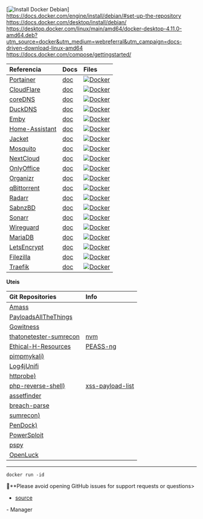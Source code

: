 [![Install Docker Debian]( https://docs.docker.com/desktop/install/debian/ )]
https://docs.docker.com/engine/install/debian/#set-up-the-repository
https://docs.docker.com/desktop/install/debian/
https://desktop.docker.com/linux/main/amd64/docker-desktop-4.11.0-amd64.deb?utm_source=docker&utm_medium=webreferral&utm_campaign=docs-driven-download-linux-amd64
https://docs.docker.com/compose/gettingstarted/


| Referencia| Docs| Files|
|:-------------|:-------------|:-------------|
| [Portainer]( https://www.portainer.io/) | [doc]( https://docs.portainer.io/start/install/server/docker) | [![Docker]( https://img.shields.io/docker/pulls/caffix/amass.svg )](./portainer-ce ) |
| [CloudFlare]() | [doc]() | [![Docker]( https://img.shields.io/docker/pulls/caffix/amass.svg )](./cloudflare ) |
| [coreDNS]() | [doc]() | [![Docker]( https://img.shields.io/docker/pulls/caffix/amass.svg )](./coreDNS ) |
| [DuckDNS]() | [doc]() | [![Docker]( https://img.shields.io/docker/pulls/caffix/amass.svg )](./duckdns ) |
| [Emby]() | [doc]() | [![Docker]( https://img.shields.io/docker/pulls/caffix/amass.svg )](./emby ) |
| [Home-Assistant]() | [doc]() | [![Docker]( https://img.shields.io/docker/pulls/caffix/amass.svg )](./home-assistant ) |
| [Jacket]() | [doc]() | [![Docker]( https://img.shields.io/docker/pulls/caffix/amass.svg )](./jackett ) |
| [Mosquito]() | [doc]() | [![Docker]( https://img.shields.io/docker/pulls/caffix/amass.svg )](./mosquitto ) |
| [NextCloud]() | [doc]() | [![Docker]( https://img.shields.io/docker/pulls/caffix/amass.svg )](./nextcloud ) |
| [OnlyOffice]() | [doc]() | [![Docker]( https://img.shields.io/docker/pulls/caffix/amass.svg )](./onlyoffice ) |
| [Organizr]() | [doc]() | [![Docker]( https://img.shields.io/docker/pulls/caffix/amass.svg )](./organizr ) |
| [qBittorrent]() | [doc]() | [![Docker]( https://img.shields.io/docker/pulls/caffix/amass.svg )](./qBittorrent ) |
| [Radarr]() | [doc]() | [![Docker]( https://img.shields.io/docker/pulls/caffix/amass.svg )](./radarr ) |
| [SabnzBD]() | [doc]() | [![Docker]( https://img.shields.io/docker/pulls/caffix/amass.svg )](./ ) |
| [Sonarr]() | [doc]() | [![Docker]( https://img.shields.io/docker/pulls/caffix/amass.svg )](./sonarr ) |
| [Wireguard]() | [doc]() | [![Docker]( https://img.shields.io/docker/pulls/caffix/amass.svg )](./wireguard ) |
| [MariaDB]() | [doc]() | [![Docker]( https://img.shields.io/docker/pulls/caffix/amass.svg )](./mariadb ) |
| [LetsEncrypt]() | [doc]() | [![Docker]( https://img.shields.io/docker/pulls/caffix/amass.svg )](./letsencrypt ) |
| [Filezilla]() | [doc]() | [![Docker]( https://img.shields.io/docker/pulls/caffix/amass.svg )](./filezilla ) |
| [Traefik]() | [doc]() | [![Docker]( https://img.shields.io/docker/pulls/caffix/amass.svg )](./traefik ) |

 **Uteis** 

 | Git Repositories | Info |
 |:-------------| :-------------|
 | [Amass](https://github.com/owasp-amass/amass) | |
 | [PayloadsAllTheThings](https://github.com/swisskyrepo/PayloadsAllTheThings)||
 | [Gowitness](https://github.com/sensepost/gowitness) ||
 | [thatonetester-sumrecon](https://github.com/TheJoyOfHacking/thatonetester-sumrecon)| [nvm](https://github.com/nvm-sh/nvm) |
 | [Ethical-H-Resources](https://github.com/TCM-Course-Resources/Practical-Ethical-H)| [PEASS-ng](https://github.com/carlospolop/PEASS-ng) |
 | [pimpmykali)](https://github.com/Dewalt-arch/pimpmykali) ||
 | [Log4jUnifi](https://github.com/puzzlepeaches/Log4jUnifi) ||
 | [httprobe)](https://github.com/tomnomnom/httprobe) ||
 | [php-reverse-shell)](https://github.com/pentestmonkey/php-reverse-shell) | [xss-payload-list](https://github.com/payloadbox/xss-payload-list) |
 | [assetfinder](https://github.com/tomnomnom/assetfinder) ||
 | [breach-parse](https://github.com/hmaverickadams/breach-parse) ||
 | [sumrecon)](https://github.com/Gr1mmie/sumrecon) ||
 | [PenDock)](https://github.com/Kr0ff/PenDock) | |
 | [PowerSploit](https://github.com/PowerShellMafia/PowerSploit) ||
 | [pspy](https://github.com/DominicBreuker/pspy) ||
 | [OpenLuck](https://github.com/heltonWernik/OpenLuck)
 ---- 
`docker run -id ` 

 :stop_sign:**Please avoid opening GitHub issues for support requests or questions> 

 * [source](https://dash.lapstore.com.br) 

 \- Manager 

